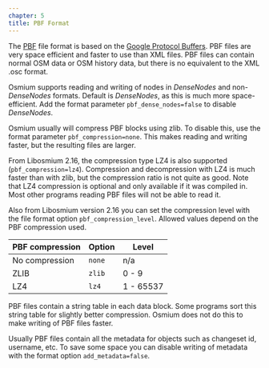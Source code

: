 ```yaml
---
chapter: 5
title: PBF Format
---
```


The [PBF](https://wiki.openstreetmap.org/wiki/PBF_Format) file format is based
on the [Google Protocol Buffers](https://protobuf.dev/).
PBF files are very space efficient and faster to use than XML files. PBF files
can contain normal OSM data or OSM history data, but there is no equivalent to
the XML .osc format.

Osmium supports reading and writing of nodes in *DenseNodes* and non-*DenseNodes*
formats. Default is *DenseNodes*, as this is much more space-efficient. Add the
format parameter `pbf_dense_nodes=false` to disable *DenseNodes*.

Osmium usually will compress PBF blocks using zlib. To disable this, use the
format parameter `pbf_compression=none`. This makes reading and writing faster,
but the resulting files are larger.

From Libosmium 2.16, the compression type LZ4 is also supported
(`pbf_compression=lz4`). Compression and decompression with LZ4 is much faster
than with zlib, but the compression ratio is not quite as good. Note that LZ4
compression is optional and only available if it was compiled in. Most other
programs reading PBF files will not be able to read it.

Also from Libosmium version 2.16 you can set the compression level with the
file format option `pbf_compression_level`. Allowed values depend on the
PBF compression used.

| PBF compression | Option | Level     |
| --------------- | ------ | --------- |
| No compression  | `none` | n/a       |
| ZLIB            | `zlib` | 0 - 9     |
| LZ4             | `lz4`  | 1 - 65537 |

PBF files contain a string table in each data block. Some programs sort this
string table for slightly better compression. Osmium does not do this to make
writing of PBF files faster.

Usually PBF files contain all the metadata for objects such as changeset id,
username, etc. To save some space you can disable writing of metadata with the
format option `add_metadata=false`.

